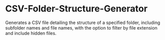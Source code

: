 # CSV-Folder-Structure-Generator
Generates a CSV file detailing the structure of a specified folder, including subfolder names and file names, with the option to filter by file extension and include hidden files.
